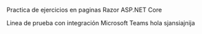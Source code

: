 Practica de ejercicios en paginas Razor ASP.NET Core

Linea de prueba con integración Microsoft Teams
hola sjansiajnija
